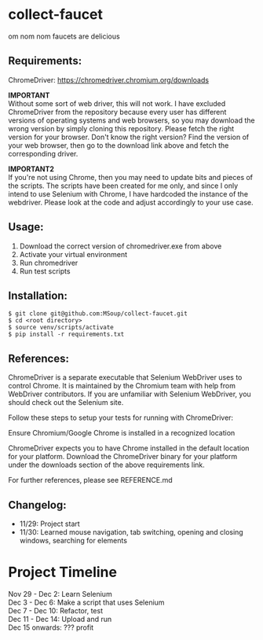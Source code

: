 # collect-faucet
om nom nom faucets are delicious

## Requirements:
ChromeDriver: https://chromedriver.chromium.org/downloads  

**IMPORTANT**  
Without some sort of web driver, this will not work. I have excluded ChromeDriver from the repository because every user has different versions of operating systems and web browsers, so you may download the wrong version by simply cloning this repository. Please fetch the right version for your browser. Don't know the right version? Find the version of your web browser, then go to the download link above and fetch the corresponding driver. 

**IMPORTANT2**  
If you're not using Chrome, then you may need to update bits and pieces of the scripts. The scripts have been created for me only, and since I only intend to use Selenium with Chrome, I have hardcoded the instance of the webdriver. Please look at the code and adjust accordingly to your use case.

## Usage:
1. Download the correct version of chromedriver.exe from above
2. Activate your virtual environment
3. Run chromedriver
4. Run test scripts

## Installation:
```
$ git clone git@github.com:MSoup/collect-faucet.git
$ cd <root directory>
$ source venv/scripts/activate
$ pip install -r requirements.txt
```

## References:
ChromeDriver is a separate executable that Selenium WebDriver uses to control Chrome. It is maintained by the Chromium team with help from WebDriver contributors. If you are unfamiliar with Selenium WebDriver, you should check out the Selenium site.

Follow these steps to setup your tests for running with ChromeDriver:

Ensure Chromium/Google Chrome is installed in a recognized location

ChromeDriver expects you to have Chrome installed in the default location for your platform.
Download the ChromeDriver binary for your platform under the downloads section of the above requirements link.

For further references, please see REFERENCE.md

## Changelog:
- 11/29: Project start
- 11/30: Learned mouse navigation, tab switching, opening and closing windows, searching for elements


# Project Timeline
Nov 29 - Dec 2: Learn Selenium  
Dec 3 - Dec 6: Make a script that uses Selenium  
Dec 7 - Dec 10: Refactor, test  
Dec 11 - Dec 14: Upload and run  
Dec 15 onwards: ??? profit  
